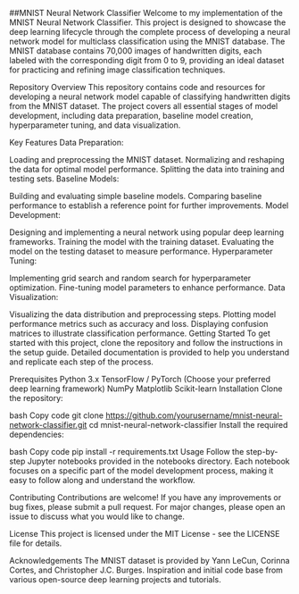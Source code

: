 ##MNIST Neural Network Classifier
Welcome to my implementation of the  MNIST Neural Network Classifier. This project is designed to showcase the deep learning lifecycle through the complete process of developing a neural network model for multiclass classification using the MNIST database. The MNIST database contains 70,000 images of handwritten digits, each labeled with the corresponding digit from 0 to 9, providing an ideal dataset for practicing and refining image classification techniques.

Repository Overview
This repository contains code and resources for developing a neural network model capable of classifying handwritten digits from the MNIST dataset. The project covers all essential stages of model development, including data preparation, baseline model creation, hyperparameter tuning, and data visualization.

Key Features
Data Preparation:

Loading and preprocessing the MNIST dataset.
Normalizing and reshaping the data for optimal model performance.
Splitting the data into training and testing sets.
Baseline Models:

Building and evaluating simple baseline models.
Comparing baseline performance to establish a reference point for further improvements.
Model Development:

Designing and implementing a neural network using popular deep learning frameworks.
Training the model with the training dataset.
Evaluating the model on the testing dataset to measure performance.
Hyperparameter Tuning:

Implementing grid search and random search for hyperparameter optimization.
Fine-tuning model parameters to enhance performance.
Data Visualization:

Visualizing the data distribution and preprocessing steps.
Plotting model performance metrics such as accuracy and loss.
Displaying confusion matrices to illustrate classification performance.
Getting Started
To get started with this project, clone the repository and follow the instructions in the setup guide. Detailed documentation is provided to help you understand and replicate each step of the process.

Prerequisites
Python 3.x
TensorFlow / PyTorch (Choose your preferred deep learning framework)
NumPy
Matplotlib
Scikit-learn
Installation
Clone the repository:

bash
Copy code
git clone https://github.com/yourusername/mnist-neural-network-classifier.git
cd mnist-neural-network-classifier
Install the required dependencies:

bash
Copy code
pip install -r requirements.txt
Usage
Follow the step-by-step Jupyter notebooks provided in the notebooks directory. Each notebook focuses on a specific part of the model development process, making it easy to follow along and understand the workflow.

Contributing
Contributions are welcome! If you have any improvements or bug fixes, please submit a pull request. For major changes, please open an issue to discuss what you would like to change.

License
This project is licensed under the MIT License - see the LICENSE file for details.

Acknowledgements
The MNIST dataset is provided by Yann LeCun, Corinna Cortes, and Christopher J.C. Burges.
Inspiration and initial code base from various open-source deep learning projects and tutorials.
